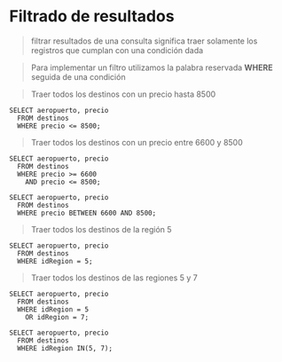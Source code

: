 # Filtrado de resultados

> filtrar resultados de una consulta significa traer solamente los registros que cumplan con una condición dada

> Para implementar un filtro utilizamos 
> la palabra reservada **WHERE** seguida de una condición

> Traer todos los destinos con un precio hasta 8500

    SELECT aeropuerto, precio  
      FROM destinos  
      WHERE precio <= 8500;

> Traer todos los destinos con un precio entre 6600 y 8500

    SELECT aeropuerto, precio  
      FROM destinos  
      WHERE precio >= 6600  
        AND precio <= 8500;

    SELECT aeropuerto, precio  
      FROM destinos  
      WHERE precio BETWEEN 6600 AND 8500;

> Traer todos los destinos de la región 5

    SELECT aeropuerto, precio  
      FROM destinos  
      WHERE idRegion = 5;

> Traer todos los destinos de las regiones 5 y 7

    SELECT aeropuerto, precio  
      FROM destinos  
      WHERE idRegion = 5
        OR idRegion = 7;  

    SELECT aeropuerto, precio  
      FROM destinos  
      WHERE idRegion IN(5, 7);  

